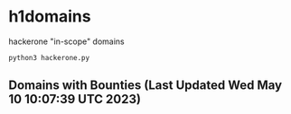 # h1domains
hackerone "in-scope" domains

`python3 hackerone.py`
## Domains with Bounties (Last Updated Wed May 10 10:07:39 UTC 2023)
```

```
